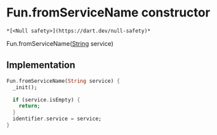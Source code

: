 


# Fun.fromServiceName constructor




    *[<Null safety>](https://dart.dev/null-safety)*



Fun.fromServiceName([String](https://api.flutter.dev/flutter/dart-core/String-class.html) service)





## Implementation

```dart
Fun.fromServiceName(String service) {
  _init();

  if (service.isEmpty) {
    return;
  }
  identifier.service = service;
}
```







